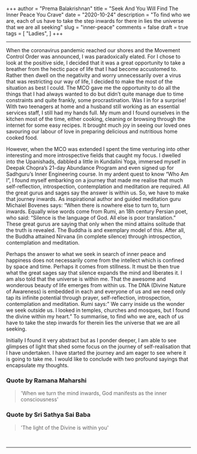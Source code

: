 +++
author = "Prema Balakrishnan"
title = "Seek And You Will Find The Inner Peace You Crave"
date = "2020-10-24"
description = "To find who we are, each of us have to take the step inwards for there in lies the universe that we are all seeking"
slug = "inner-peace"
comments = false
draft = true
tags = [
    "Ladies",
]
+++

---

When the coronavirus pandemic reached our shores and the Movement Control Order was announced, I was paradoxically elated. For I chose to look at the positive side, I decided that it was a great opportunity to take a breather from the hectic pace of life that I had become accustomed to. Rather then dwell on the negativity and worry unnecessarily over a virus that was restricting our way of life, I decided to make the most of the situation as best I could. The MCO gave me the opportunity to do all the things that I had always wanted to do but didn’t quite manage due to time constraints and quite frankly, some procrastination. Was I in for a surprise! With two teenagers at home and a husband still working as an essential services staff, I still had my hands full. My mum and I found ourselves in the kitchen most of the time, either cooking, cleaning or browsing through the internet for some easy recipes. It brought much joy in seeing our loved ones savouring our labour of love in preparing delicious and nutritious home cooked food.

However, when the MCO was extended I spent the time venturing into other interesting and more introspective fields that caught my focus. I dwelled into the Upanishads, dabbled a little in Kundalini Yoga, immersed myself in Deepak Chopra’s 21-day Abundance Program and even signed up for Sadhguru’s Inner Engineering course. In my ardent quest to know “Who Am I”, I found myself embarking on a journey that made me realise that much self-reflection, introspection, contemplation and meditation are required. All the great gurus and sages say the answer is within us. So, we have to make that journey inwards. As inspirational author and guided meditation guru Michaiel Bovenes says: “When there is nowhere else to turn to, turn inwards. Equally wise words come from Rumi, an 18h century Persian poet, who said: “Silence is the language of God. All else is poor translation.” These great gurus are saying that only when the mind attains solitude that the truth is revealed. The Buddha is and exemplary model of this. After all, the Buddha attained Nirvana (in complete silence) through introspection, contemplation and meditation.

Perhaps the answer to what we seek in search of inner peace and happiness does not necessarily come from the intellect which is confined by space and time. Perhaps it comes from stillness. It must be then true what the great sages say that silence expands the mind and liberates it. I am also told that the universe is within me.  That the awesome and wonderous beauty of life emerges from within us. The DNA (Divine Nature of Awareness) is embedded in each and everyone of us and we need only tap its infinite potential through prayer, self-reflection, introspection, contemplation and meditation. Rumi says:” We carry inside us the wonder we seek outside us. I looked in temples, churches and mosques, but I found the divine within my heart.” To summarise, to find who we are, each of us have to take the step inwards for therein lies the universe that we are all seeking.

Initially I found it very abstract but as I ponder deeper, I am able to see glimpses of light that shed some focus on the journey of self-realisation that I have undertaken. I have started the journey and am eager to see where it is going to take me. I would like to conclude with two profound sayings that encapsulate my thoughts.

### Quote by Ramana Maharshi

> 'When we turn the mind inwards, God manifests as the inner consciousness' 

### Quote by Sri Sathya Sai Baba

> 'The light of the Divine is within you' 

<br>

---